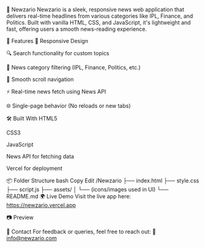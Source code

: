 📰 Newzario
Newzario is a sleek, responsive news web application that delivers real-time headlines from various categories like IPL, Finance, and Politics. Built with vanilla HTML, CSS, and JavaScript, it's lightweight and fast, offering users a smooth news-reading experience.

🚀 Features
📱 Responsive Design

🔍 Search functionality for custom topics

📰 News category filtering (IPL, Finance, Politics, etc.)

🧭 Smooth scroll navigation

⚡ Real-time news fetch using News API

🌐 Single-page behavior (No reloads or new tabs)

🛠️ Built With
HTML5

CSS3

JavaScript

News API for fetching data

Vercel for deployment

📦 Folder Structure
bash
Copy
Edit
/Newzario
├── index.html
├── style.css
├── script.js
├── assets/
│   └── (icons/images used in UI)
└── README.md
🌍 Live Demo
Visit the live app here: https://newzario.vercel.app

📷 Preview

📩 Contact
For feedback or queries, feel free to reach out:
📧 info@newzario.com
